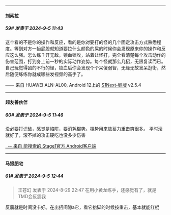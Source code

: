 ﻿
*****

####  刘索拉  
##### 59#       发表于 2024-9-5 11:43

这个看的不是你的操作和反应，看的是你对要打的怪的几个固定攻击方式熟悉程度。等到对方一抬屁股就知道要拉什么颜色的屎的时候你会发现原来你的操作和反应这么强。怎么练？开无敌，锁血锁攻，站着让怪打，完全看清楚每个攻击动作的伤害范围，打到身上前一秒的实际动作姿势。每个怪就那么几招，无限复读而已。自己玩觉得凶的不行的怪，锁血后你会发现个个呆傻弱智，无缘无故发呆逛街，然后随便练练你就成哪些发视频的高手了。

—— 来自 HUAWEI ALN-AL00, Android 12上的 [S1Next-鹅版](https://github.com/ykrank/S1-Next/releases) v2.5.4

*****

####  超友善伙伴  
##### 60#       发表于 2024-9-5 11:46

没必要打识破，感觉是陷阱，要消耗棍势。棍势用来放蓄力重击爽很多。
平时滚就好了，滚不掉的攻击硬吃也没多少伤害

[  -- 来自 能搜索的 Stage1官方 Android客户端](https://www.coolapk.com/apk/140634)


*****

####  马猴肥宅  
##### 61#       发表于 2024-9-5 12:44

<blockquote>王苍幻 发表于 2024-8-29 22:47
在用小黄龙练手，还感觉有了，就是TMD会反震我</blockquote>
反震就是时间没卡好。在出招间隙a它，看它抬脚的时候按重击，基本就能红棍

